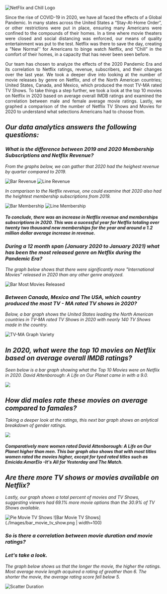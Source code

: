![NetFlix and Chill Logo](./Images/netflix_and_chill.png)



<p align="justify">Since the rise of COVID-19 in 2020, we have all faced the effects of a Global Pandemic. In many states across the United States a “Stay-At-Home Order”, or other restrictions were put in place, ensuring many Americans were confined to the compounds of their homes. In a time where movie theaters were closed and social distancing was enforced, our means of quality entertainment was put to the test. Netflix was there to save the day, creating a "New Normal'' for Americans to binge watch Netflix, and “Chill” in the comfort of their homes, in a capacity that has never been seen before. </p>

<p align="justify">Our team has chosen to analyze the effects of the 2020 Pandemic Era and its correlation to Netflix ratings, revenue, subscribers, and their changes over the last year. We took a deeper dive into looking at the number of movie releases by genre on Netflix, and of the North American countries; United States, Canada, and Mexico, which produced the most TV-MA rated TV Shows.  To take things a step further, we took a look at the top 10 movies on Netflix in 2020 based on average overall IMDB ratings and examined the correlation between male and female average movie ratings. Lastly, we graphed a comparison of the number of Netflix TV Shows and Movies for 2020 to understand what selections Americans had to choose from. </p>

## _Our data analytics answers the following questions:_



### _What is the difference between 2019 and 2020 Membership Subscriptions and Netflix Revenue?_

_From the graphs below, we can gather that 2020 had the heighest revenue by quarter compared to 2019._

![Bar Revenue](./Images/bar_revenue_quarter_year.png) ![Line Revenue](./Images/line_revenue_quarter_year.png)

_In comparison to the Netflix revenue, one could examine that 2020 also had the heightest membership subscriptions from 2019._

![Bar Membership](./Images/memebership_bar_quarter.png) ![Line Membership](./Images/membership_bar_quarter.png)

##### _To conclude, there was an increase in Netflix revenue and memberships subscriptions in 2020. This was a sucessful year for  Netflix totaling over twenty two thousand new memberships for the year and around a 1.2 million dollar average increase in revenue._

### _During a 12 month span (January 2020 to January 2021) what has been the most  released genre on Netflix during the Pandemic Era?_

_The graph below shows that there were significantly more "International Movies" released in 2020 than any other genre analyzed._ 

![Bar Most Movies Released](./Images/bar_movie_genre2.png)


### _Between Canada, Mexico and The USA, which country produced the most TV - MA rated TV shows in 2020?_


_Below, a bar graph shows the United States leading the North American countries in TV-MA rated TV Shows in 2020 with nearly 140 TV Shows made in the country._ 

![TV-MA Graph Variety](./Images/bar_tvma_countries.png)


## _In 2020, what were the top 10 movies on Netflix based on average overall IMDB ratings?_

_Seen below is a bar graph showing what the Top 10 Movies were on Netflix in 2020. David Attenborough: A Life on Our Planet came in with a 9.0._ 


![](./Images/top_10_movies_bar.png)



## _How did males rate these movies on average compared to famales?_

_Taking a deeper look at the ratings, this next bar graph shows an anlytical breakdown of gender ratings._  

![](./Images/top_10_gender_bar.png)

##### _Comparatively more women rated David Attenborough: A Life on Our Planet higher than men. This bar graph also shows that with most titles women rated the movies higher, except for tyed rated titles such as Emicida:AmarElo -It's All for Yesterday and The Match._ 

## _Are there more TV shows or movies available on Netflix?_

_Lastly, our graph shows a total percent of movies and TV Shows, suggesting viewers had 69.1% more movie options than the 30.9% of TV Shows available._ 

![Pie Movie TV Shows](./Images/pie_movie_tvshow.png) ![Bar Movie TV Shows](./Images/bar_movie_tv_show.png | width=100)


### _So is there a correlation between movie duration and movie ratings?_
### _Let's take a look._ 

_The graph below shows us that the longer the movie, the higher the ratings. Most average movie length acquired a rating of greather than 6. The shorter the movie, the average rating score fell below 5._

![Scatter Duration](./Images/scatter_duration_ratings.png)



